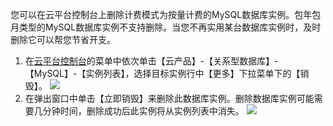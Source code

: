 您可以在云平台控制台上删除计费模式为按量计费的MySQL数据库实例。包年包月类型的MySQL数据库实例不支持删除。当您不再实用某台数据库实例时，及时删除它可以帮您节省开支。
1. 在[云平台控制台](http://console.tcecqpoc.fsphere.cn/)的菜单中依次单击【云产品】-【关系型数据库】-【MySQL】-【实例列表】，选择目标实例行中【更多】下拉菜单下的【销毁】。
![](http://imgcache.tcecqpoc.fsphere.cn/image/mc.qcloudimg.com/static/img/c338aaea25751499bd2da9650d0b2e67/image.png)
2. 在弹出窗口中单击【立即销毁】来删除此数据库实例。删除数据库实例可能需要几分钟时间，删除成功后此实例将从实例列表中消失。
![](http://imgcache.tcecqpoc.fsphere.cn/image/mc.qcloudimg.com/static/img/0365f4defea10c99bba8f3d3459be20a/image.png)
